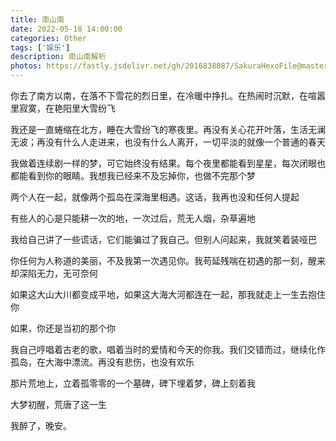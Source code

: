 ```yaml
---
title: 南山南
date: 2022-05-18 14:00:00
categories: Other
tags: ['娱乐'] 
description: 南山南解析
photos: https://fastly.jsdelivr.net/gh/2016838087/SakuraHexoFile@master/themes/images/background/39.jpg
---
```

<!-- more -->
你去了南方以南，在落不下雪花的烈日里，在冷暖中挣扎。在热闹时沉默，在喧嚣里寂寞，在艳阳里大雪纷飞

我还是一直蜷缩在北方，睡在大雪纷飞的寒夜里。再没有关心花开叶落，生活无澜无波；再没有什么人走进来，也没有什么人离开，一切平淡的就像一个普通的春天

我做着连续剧一样的梦，可它始终没有结果。每个夜里都能看到星星，每次闭眼也都能看到你的眼睛。我想我已经来不及忘掉你，也做不完那个梦

两个人在一起，就像两个孤岛在深海里相遇。这话，我再也没和任何人提起

有些人的心是只能耕一次的地，一次过后，荒无人烟，杂草遍地

我给自己讲了一些谎话，它们能骗过了我自己。但别人问起来，我就笑着装哑巴

你任何为人称道的美丽，不及我第一次遇见你。我苟延残喘在初遇的那一刻，醒来却深陷无力，无可奈何

如果这大山大川都变成平地，如果这大海大河都连在一起，那我就走上一生去抱住你

如果，你还是当初的那个你

我自己哼唱着古老的歌，唱着当时的爱情和今天的你我。我们交错而过，继续化作孤岛，在大海中漂流。再没有悲伤，也没有欢乐

那片荒地上，立着孤零零的一个墓碑，碑下埋着梦，碑上刻着我

大梦初醒，荒唐了这一生

我醉了，晚安。